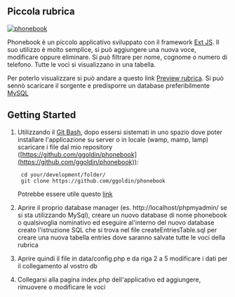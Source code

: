 ## Piccola rubrica

[![phonebook](https://cdn0.iconfinder.com/data/icons/typicons-2/24/contacts-128.png)](gloriag.altervista.org/phonebook)

Phonebook è un piccolo applicativo sviluppato con il framework [Ext JS](http://www.sencha.com/products/extjs/). Il suo utilizzo è molto semplice, si può aggiungere una nuova voce, modificare oppure eliminare. Si può filtrare per nome, cognome o numero di telefono. Tutte le voci si visualizzano in una tabella.

Per poterlo visualizzare si può andare a questo link [Preview rubrica](http://gloriag.altervista.org/phonebook/). Si può sennò scaricare il sorgente e predisporre un database preferibilmente [MySQL](http://www.mysql.com/)

## Getting Started

1. Utilizzando il [Git Bash](http://git-scm.com/downloads), dopo essersi sistemati in uno spazio dove poter installare l'applicazione su server o in locale (wamp, mamp, lamp) scaricare i file dal mio repository ([https://github.com/ggoldin/phonebook](https://github.com/ggoldin/phonebook)):

        cd your/development/folder/
        git clone https://github.com/ggoldin/phonebook
    
    Potrebbe essere utile questo [link](http://www.git-tower.com/learn/ebook/command-line/basics/starting-with-a-remote-project#start)

2. Aprire il proprio database manager (es. http://localhost/phpmyadmin/ se si sta utilizzando MySql), creare un nuovo database di nome phonebook o qualsivoglia nominativo ed eseguire al'interno del nuovo database creato l'istruzione SQL che si trova nel file createEntriesTable.sql per creare una nuova tabella entries dove saranno salvate tutte le voci della rubrica
3. Aprire quindi il file in data/config.php e da riga 2 a 5 modificare i dati per il collegamento al vostro db
4. Collegarsi alla pagina index.php dell'applicativo ed aggiungere, rimuovere o modificare le voci
